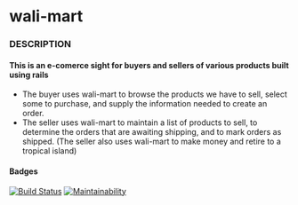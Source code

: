 # wali-mart
### DESCRIPTION
#### This is an e-comerce sight for buyers and sellers of various products built using rails

- The buyer uses wali-mart to browse the products we have to sell, select some to purchase, and supply the information needed to create an order.
- The seller uses wali-mart to maintain a list of products to sell, to determine the orders that are awaiting shipping, and to mark orders as shipped. (The seller also uses wali-mart to make money and retire to a tropical island)

#### Badges
[![Build Status](https://travis-ci.org/walimike/wali_mart.svg?branch=develop)](https://travis-ci.org/walimike/wali_mart)
[![Maintainability](https://api.codeclimate.com/v1/badges/79fde07277ea6c6b5245/maintainability)](https://codeclimate.com/github/walimike/wali_mart/maintainability)
